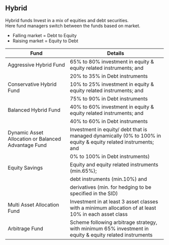 ## Hybrid

Hybrid funds Invest in a mix of equities and debt securities.  
Here fund managers switch between the funds based on market.  

- Falling market = Debt to Equity
- Raising market = Equity to Debt

|Fund|Details
|---|---|
|Aggressive Hybrid Fund|	65% to 80% investment in equity & equity related instruments; and
||20% to 35% in Debt instruments|
|Conservative Hybrid Fund|	10% to 25% investment in equity & equity related instruments; and
||75% to 90% in Debt instruments|
|Balanced Hybrid Fund|	40% to 60% investment in equity & equity related instruments; and
||40% to 60% in Debt instruments|
|Dynamic Asset Allocation or Balanced Advantage Fund|	Investment in equity/ debt that is managed dynamically (0% to 100% in equity & equity related instruments; and
||0% to 100% in Debt instruments)|
|Equity Savings|	Equity and equity related instruments (min.65%);|
||debt instruments (min.10%) and|
||derivatives (min. for hedging to be specified in the SID)|
|Multi Asset Allocation Fund|	Investment in at least 3 asset classes with a minimum allocation of at least 10% in each asset class|
|Arbitrage Fund|	Scheme following arbitrage strategy, with minimum 65% investment in equity & equity related instruments|
